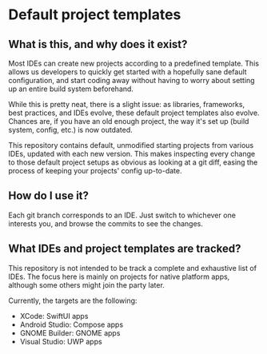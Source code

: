 # Default project templates

## What is this, and why does it exist?

Most IDEs can create new projects according to a predefined template. This allows us developers to quickly get started with a hopefully sane default configuration, and start coding away without having to worry about setting up an entire build system beforehand.

While this is pretty neat, there is a slight issue: as libraries, frameworks, best practices, and IDEs evolve, these default project templates also evolve. Chances are, if you have an old enough project, the way it's set up (build system, config, etc.) is now outdated.

This repository contains default, unmodified starting projects from various IDEs, updated with each new version. This makes inspecting every change to those default project setups as obvious as looking at a git diff, easing the process of keeping your projects' config up-to-date.

## How do I use it?

Each git branch corresponds to an IDE. Just switch to whichever one interests you, and browse the commits to see the changes.

## What IDEs and project templates are tracked?

This repository is not intended to be track a complete and exhaustive list of IDEs. The focus here is mainly on projects for native platform apps, although some others might join the party later.

Currently, the targets are the following:
- XCode: SwiftUI apps
- Android Studio: Compose apps
- GNOME Builder: GNOME apps
- Visual Studio: UWP apps
